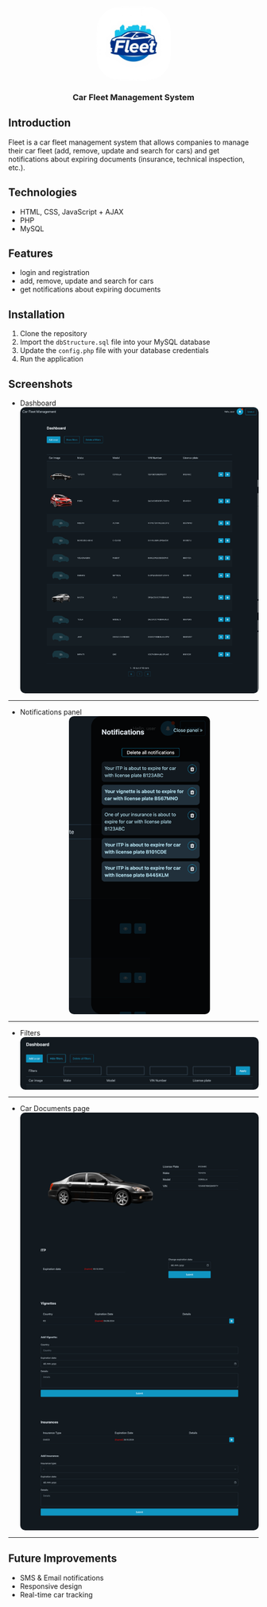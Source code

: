 <img 
    src="assets/images/logos/fleet-logo2.jpeg" 
    alt="Logo" 
    style=" display: block; 
            margin: 0 auto; 
            border-radius: 50px; 
            height: 150px;"
/>

<center>
    <h3> Car Fleet Management System </h3> 
</center>


## Introduction
Fleet is a car fleet management system that allows companies to manage their car fleet (add, remove, update and search for cars) and get notifications about expiring documents (insurance, technical inspection, etc.).


## Technologies
- HTML, CSS, JavaScript + AJAX
- PHP
- MySQL


## Features
- login and registration
- add, remove, update and search for cars
- get notifications about expiring documents


## Installation
1. Clone the repository
2. Import the `dbStructure.sql` file into your MySQL database
3. Update the `config.php` file with your database credentials
4. Run the application


## Screenshots
- Dashboard
<img
    src="assets/images/screenshots/dashboard.png"
    alt="Dashboard" 
    style=" display: block; 
            margin: 0 auto; 
            border-radius: 10px; 
            width: 600px;"
/>
---

- Notifications panel
<img
    src="assets/images/screenshots/notifications.png"
    alt="Notifications" 
    style=" display: block; 
            margin: 0 auto; 
            border-radius: 10px; 
            height: 600px;"
/>
---

- Filters
<img
    src="assets/images/screenshots/filters.png"
    alt="Filters" 
    style=" display: block; 
            margin: 0 auto; 
            border-radius: 10px;
            width: 600px;"
/>    
---

- Car Documents page
<img
    src="assets/images/screenshots/documents.png"
    alt="Documents" 
    style=" display: block; 
            margin: 0 auto; 
            border-radius: 10px; 
            width: 600px;"
/>
---


## Future Improvements
- SMS & Email notifications
- Responsive design
- Real-time car tracking
